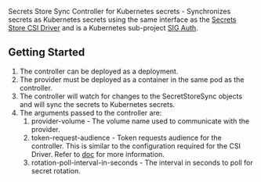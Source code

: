 Secrets Store Sync Controller for Kubernetes secrets - Synchronizes secrets as Kubernetes secrets using the same interface as the [Secrets Store CSI Driver](https://github.com/kubernetes-sigs/secrets-store-csi-driver) and is a Kubernetes sub-project [SIG Auth](https://github.com/kubernetes/community/tree/master/sig-auth).

## Getting Started
1. The controller can be deployed as a deployment.  
1. The provider must be deployed as a container in the same pod as the controller. 
1. The controller will watch for changes to the SecretStoreSync objects and will sync the secrets to Kubernetes secrets.
1. The arguments passed to the controller are: 
    1. provider-volume - The volume name used to communicate with the provider. 
    1. token-request-audience - Token requests audience for the controller. This is similar to the configuration required for the CSI Driver. Refer to [doc](https://kubernetes-csi.github.io/docs/token-requests.html) for more information.
    1. rotation-poll-interval-in-seconds - The interval in seconds to poll for secret rotation.

